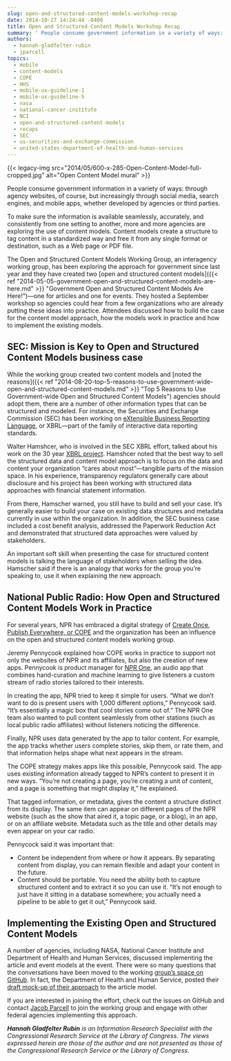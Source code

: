```yaml
---
slug: open-and-structured-content-models-workshop-recap
date: 2014-10-27 14:24:44 -0400
title: Open and Structured Content Models Workshop Recap
summary: ' People consume government information in a variety of ways: through agency websites, of course, but increasingly through social media, search engines, and mobile apps, whether developed by agencies or third parties. To make sure the information is available seamlessly, accurately, and consistently from one setting to another,'
authors:
  - hannah-gladfelter-rubin
  - jparcell
topics:
  - mobile
  - content-models
  - COPE
  - HHS
  - mobile-ux-guideline-1
  - mobile-ux-guideline-5
  - nasa
  - national-cancer-institute
  - NCI
  - open-and-structured-content-models
  - recaps
  - SEC
  - us-securities-and-exchange-commission
  - united-states-department-of-health-and-human-services
---
```


{{< legacy-img src="2014/05/600-x-285-Open-Content-Model-full-cropped.jpg" alt="Open Content Model mural" >}}

People consume government information in a variety of ways: through agency websites, of course, but increasingly through social media, search engines, and mobile apps, whether developed by agencies or third parties.

To make sure the information is available seamlessly, accurately, and consistently from one setting to another, more and more agencies are exploring the use of content models. Content models create a structure to tag content in a standardized way and free it from any single format or destination, such as a Web page or PDF file.

The Open and Structured Content Models Working Group, an interagency working group, has been exploring the approach for government since last year and they have created two [open and structured content models]({{< ref "2014-05-05-government-open-and-structured-content-models-are-here.md" >}} "Government Open and Structured Content Models Are Here!")—one for articles and one for events. They hosted a September workshop so agencies could hear from a few organizations who are already putting these ideas into practice. Attendees discussed how to build the case for the content model approach, how the models work in practice and how to implement the existing models.

## SEC: Mission is Key to Open and Structured Content Models business case

While the working group created two content models and [noted the reasons]({{< ref "2014-08-20-top-5-reasons-to-use-government-wide-open-and-structured-content-models.md" >}} "Top 5 Reasons to Use Government-wide Open and Structured Content Models") agencies should adopt them, there are a number of other information types that can be structured and modeled. For instance, the Securities and Exchange Commission (SEC) has been working on [eXtensible Business Reporting Language](http://en.wikipedia.org/wiki/XBRL), or XBRL—part of the family of interactive data reporting standards.

Walter Hamshcer, who is involved in the SEC XBRL effort, talked about his work on the 30 year [XBRL project](http://xbrl.sec.gov/). Hamshcer noted that the best way to sell the structured data and content model approach is to focus on the data and content your organization “cares about most”—tangible parts of the mission space. In his experience, transparency regulators generally care about disclosure and his project has been working with structured data approaches with financial statement information.

From there, Hamscher warned, you still have to build and sell your case. It’s generally easier to build your case on existing data structures and metadata currently in use within the organization. In addition, the SEC business case included a cost benefit analysis, addressed the Paperwork Reduction Act and demonstrated that structured data approaches were valued by stakeholders.

An important soft skill when presenting the case for structured content models is talking the language of stakeholders when selling the idea. Hamscher said if there is an analogy that works for the group you’re speaking to, use it when explaining the new approach.

## National Public Radio: How Open and Structured Content Models Work in Practice

For several years, NPR has embraced a digital strategy of [Create Once, Publish Everywhere, or COPE](http://www.programmableweb.com/news/cope-create-once-publish-everywhere/2009/10/13) and the organization has been an influence on the open and structured content models working group.

Jeremy Pennycook explained how COPE works in practice to support not only the websites of NPR and its affiliates, but also the creation of new apps. Pennycook is product manager for [NPR One](http://www.npr.org/about/products/npr-one/), an audio app that combines hand-curation and machine learning to give listeners a custom stream of radio stories tailored to their interests.

In creating the app, NPR tried to keep it simple for users. &#8220;What we don&#8217;t want to do is present users with 1,000 different options,” Pennycook said. “It&#8217;s essentially a magic box that cool stories come out of.” The NPR One team also wanted to pull content seamlessly from other stations (such as local public radio affiliates) without listeners noticing the difference.

Finally, NPR uses data generated by the app to tailor content. For example, the app tracks whether users complete stories, skip them, or rate them, and that information helps shape what next appears in the stream.

The COPE strategy makes apps like this possible, Pennycook said. The app uses existing information already tagged to NPR’s content to present it in new ways. &#8220;You&#8217;re not creating a page, you&#8217;re creating a unit of content, and a page is something that might display it,&#8221; he explained.

That tagged information, or metadata, gives the content a structure distinct from its display. The same item can appear on different pages of the NPR website (such as the show that aired it, a topic page, or a blog), in an app, or on an affiliate website. Metadata such as the title and other details may even appear on your car radio.

Pennycock said it was important that:

  * Content be independent from where or how it appears. By separating content from display, you can remain flexible and adapt your content in the future.
  * Content should be portable. You need the ability both to capture structured content and to extract it so you can use it. &#8220;It&#8217;s not enough to just have it sitting in a database somewhere; you actually need a pipeline to be able to get it out,&#8221; Pennycook said.

## Implementing the Existing Open and Structured Content Models

A number of agencies, including NASA, National Cancer Institute and Department of Health and Human Services, discussed implementing the article and event models at the event. There were so many questions that the conversations have been moved to the working [group’s space on GitHub](https://github.com/GSA/Open-And-Structured-Content-Models/issues). In fact, the Department of Health and Human Service, posted their [draft mock-up of their approach](https://github.com/GSA/Open-And-Structured-Content-Models/issues/9) to the article model.

If you are interested in joining the effort, check out the issues on GitHub and contact [Jacob Parcell](mailto:jacob.parcell@gsa.gov) to join the working group and engage with other federal agencies implementing this approach.

_**Hannah Gladfelter Rubin** is an Information Research Specialist with the Congressional Research Service at the Library of Congress. The views expressed herein are those of the author and are not presented as those of the Congressional Research Service or the Library of Congress._